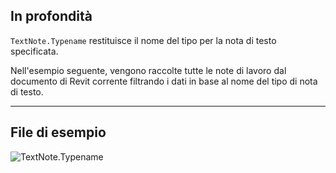 ## In profondità
`TextNote.Typename` restituisce il nome del tipo per la nota di testo specificata.

Nell'esempio seguente, vengono raccolte tutte le note di lavoro dal documento di Revit corrente filtrando i dati in base al nome del tipo di nota di testo.

___
## File di esempio

![TextNote.Typename](./Revit.Elements.TextNote.Typename_img.jpg)
